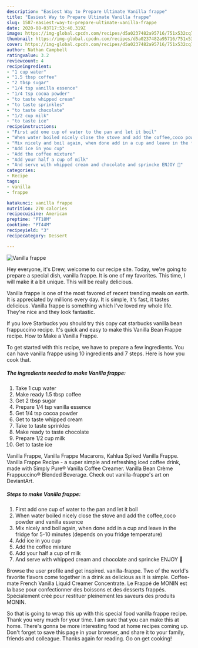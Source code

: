 ```yaml
---
description: "Easiest Way to Prepare Ultimate Vanilla frappe"
title: "Easiest Way to Prepare Ultimate Vanilla frappe"
slug: 1587-easiest-way-to-prepare-ultimate-vanilla-frappe
date: 2020-08-03T17:53:40.319Z
image: https://img-global.cpcdn.com/recipes/d5a0237482a95716/751x532cq70/vanilla-frappe-recipe-main-photo.jpg
thumbnail: https://img-global.cpcdn.com/recipes/d5a0237482a95716/751x532cq70/vanilla-frappe-recipe-main-photo.jpg
cover: https://img-global.cpcdn.com/recipes/d5a0237482a95716/751x532cq70/vanilla-frappe-recipe-main-photo.jpg
author: Nathan Campbell
ratingvalue: 3.2
reviewcount: 4
recipeingredient:
- "1 cup water"
- "1.5 tbsp coffee"
- "2 tbsp sugar"
- "1/4 tsp vanilla essence"
- "1/4 tsp cocoa powder"
- "to taste whipped cream"
- "to taste sprinkles"
- "to taste chocolate"
- "1/2 cup milk"
- "to taste ice"
recipeinstructions:
- "First add one cup of water to the pan and let it boil"
- "When water boiled nicely close the stove and add the coffee,coco powder and vanilla essence"
- "Mix nicely and boil again, when done add in a cup and leave in the fridge for 5-10 minutes (depends on you fridge temperature)"
- "Add ice in you cup"
- "Add the coffee mixture"
- "Add your half a cup of milk"
- "And serve with whipped cream and chocolate and sprincke ENJOY 🙂"
categories:
- Recipe
tags:
- vanilla
- frappe

katakunci: vanilla frappe 
nutrition: 270 calories
recipecuisine: American
preptime: "PT18M"
cooktime: "PT44M"
recipeyield: "3"
recipecategory: Dessert

---
```



![Vanilla frappe](https://img-global.cpcdn.com/recipes/d5a0237482a95716/751x532cq70/vanilla-frappe-recipe-main-photo.jpg)

Hey everyone, it's Drew, welcome to our recipe site. Today, we're going to prepare a special dish, vanilla frappe. It is one of my favorites. This time, I will make it a bit unique. This will be really delicious.

Vanilla frappe is one of the most favored of recent trending meals on earth. It is appreciated by millions every day. It is simple, it's fast, it tastes delicious. Vanilla frappe is something which I've loved my whole life. They're nice and they look fantastic.

If you love Starbucks you should try this copy cat starbucks vanilla bean frappuccino recipe. It&#39;s quick and easy to make this Vanilla Bean Frappe recipe. How to Make a Vanilla Frappe.


To get started with this recipe, we have to prepare a few ingredients. You can have vanilla frappe using 10 ingredients and 7 steps. Here is how you cook that.

<!--inarticleads1-->

##### The ingredients needed to make Vanilla frappe:

1. Take 1 cup water
1. Make ready 1.5 tbsp coffee
1. Get 2 tbsp sugar
1. Prepare 1/4 tsp vanilla essence
1. Get 1/4 tsp cocoa powder
1. Get to taste whipped cream
1. Take to taste sprinkles
1. Make ready to taste chocolate
1. Prepare 1/2 cup milk
1. Get to taste ice


Vanilla Frappe, Vanilla Frappe Macarons, Kahlua Spiked Vanilla Frappe. Vanilla Frappe Recipe - a super simple and refreshing iced coffee drink, made with Simply Pure® Vanilla Coffee Creamer. Vanilla Bean Crème Frappuccino® Blended Beverage. Check out vanilla-frappe&#39;s art on DeviantArt. 

<!--inarticleads2-->

##### Steps to make Vanilla frappe:

1. First add one cup of water to the pan and let it boil
1. When water boiled nicely close the stove and add the coffee,coco powder and vanilla essence
1. Mix nicely and boil again, when done add in a cup and leave in the fridge for 5-10 minutes (depends on you fridge temperature)
1. Add ice in you cup
1. Add the coffee mixture
1. Add your half a cup of milk
1. And serve with whipped cream and chocolate and sprincke ENJOY 🙂


Browse the user profile and get inspired. vanilla-frappe. Two of the world&#39;s favorite flavors come together in a drink as delicious as it is simple. Coffee-mate French Vanilla Liquid Creamer Concentrate. Le Frappé de MONIN est la base pour confectionner des boissons et des desserts frappés. Spécialement créé pour restituer pleinement les saveurs des produits MONIN. 

So that is going to wrap this up with this special food vanilla frappe recipe. Thank you very much for your time. I am sure that you can make this at home. There's gonna be more interesting food at home recipes coming up. Don't forget to save this page in your browser, and share it to your family, friends and colleague. Thanks again for reading. Go on get cooking!
